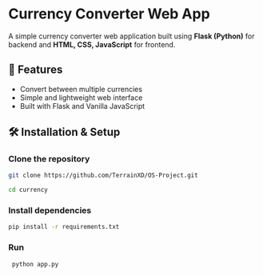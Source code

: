 # Currency Converter Web App  

A simple currency converter web application built using **Flask (Python)** for backend and **HTML, CSS, JavaScript** for frontend.

## 🚀 Features  
- Convert between multiple currencies  
- Simple and lightweight web interface  
- Built with Flask and Vanilla JavaScript  

## 🛠 Installation & Setup  
### Clone the repository  
```sh
git clone https://github.com/TerrainXD/OS-Project.git

cd currency

```

### Install dependencies
```sh
pip install -r requirements.txt
```

### Run
```sh
 python app.py

```
